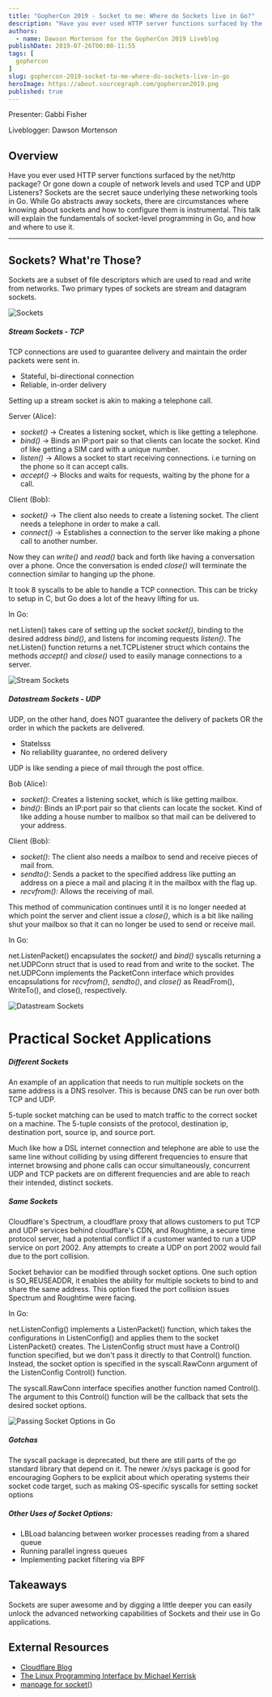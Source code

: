 ```yaml
---
title: "GopherCon 2019 - Socket to me: Where do Sockets live in Go?"
description: "Have you ever used HTTP server functions surfaced by the net/http package? Or gone down a couple of network levels and used TCP and UDP Listeners? Sockets are the secret sauce underlying these networking tools in Go. While Go abstracts away sockets, there are circumstances where knowing about sockets and how to configure them is instrumental. This talk will explain the fundamentals of socket-level programming in Go, and how and where to use it."
authors:
  - name: Dawson Mortenson for the GopherCon 2019 Liveblog
publishDate: 2019-07-26T00:00-11:55
tags: [
  gophercon
]
slug: gophercon-2019-socket-to-me-where-do-sockets-live-in-go
heroImage: https://about.sourcegraph.com/gophercon2019.png
published: true
---
```


Presenter: Gabbi Fisher

Liveblogger: Dawson Mortenson

## Overview

Have you ever used HTTP server functions surfaced by the net/http package? Or gone down a couple of network levels and used TCP and UDP Listeners? Sockets are the secret sauce underlying these networking tools in Go. While Go abstracts away sockets, there are circumstances where knowing about sockets and how to configure them is instrumental. This talk will explain the fundamentals of socket-level programming in Go, and how and where to use it.

---

## Sockets? What're Those?

Sockets are a subset of file descriptors which are used to read and write from networks. Two primary types of sockets are stream and datagram sockets.

![Sockets](/gophercon-2019/gophercon-2019-sockets-what-are-those.png "Sockets? What're Those?")

##### Stream Sockets - TCP
TCP connections are used to guarantee delivery and maintain the order packets were sent in.
* Stateful, bi-directional connection
* Reliable, in-order delivery

Setting up a stream socket is akin to making a telephone call.

Server (Alice):
* _socket()_ -> Creates a listening socket, which is like getting a telephone.
* _bind()_ -> Binds an IP:port pair so that clients can locate the socket. Kind of like getting a SIM card with a unique number.
* _listen()_ -> Allows a socket to start receiving connections. i.e turning on the phone so it can accept calls.
* _accept()_ -> Blocks and waits for requests, waiting by the phone for a call.

Client (Bob):
* _socket()_ -> The client also needs to create a listening socket. The client needs a telephone in order to make a call.
* _connect()_ -> Establishes a connection to the server like making a phone call to another number.  

Now they can _write()_ and _read()_ back and forth like having a conversation over a phone.
Once the conversation is ended _close()_ will terminate the connection similar to hanging up the phone.

It took 8 syscalls to be able to handle a TCP connection. This can be tricky to setup in C, but Go does a lot of the heavy lifting for us.

In Go:

net.Listen() takes care of setting up the socket _socket()_, binding to the desired address _bind()_, and listens for incoming requests _listen()_. The net.Listen() function returns a net.TCPListener struct which contains the methods _accept()_ and _close()_ used to easily manage connections to a server.

![Stream Sockets](/gophercon-2019/gophercon-2019-stream-socket-diagram.png "Stream Sockets is like making a phone call")

##### Datastream Sockets - UDP
UDP, on the other hand, does NOT guarantee the delivery of packets OR the order in which the packets are delivered.
* Statelsss 
* No reliability guarantee, no ordered delivery

UDP is like sending a piece of mail through the post office.

Bob (Alice):
* _socket()_: Creates a listening socket, which is like getting mailbox.
* _bind()_: Binds an IP:port pair so that clients can locate the socket. Kind of like adding a house number to mailbox so that mail can be delivered to your address.

Client (Bob):
* _socket()_: The client also needs a mailbox to send and receive pieces of mail from.
* _sendto()_: Sends a packet to the specified address like putting an address on a piece a mail and placing it in the mailbox with the flag up.
* _recvfrom()_: Allows the receiving of mail.

This method of communication continues until it is no longer needed at which point the server and client issue a _close()_, which is a bit like nailing shut your mailbox so that it can no longer be used to send or receive mail.

In Go:

net.ListenPacket() encapsulates the _socket()_ and _bind()_ syscalls returning a net.UDPConn struct that is used to read from and write to the socket. The net.UDPConn implements the PacketConn interface which provides encapsulations for _recvfrom()_, _sendto()_, and _close()_ as ReadFrom(), WriteTo(), and close(), respectively. 

![Datastream Sockets](/gophercon-2019/gophercon-2019-datastream-diagram.png "Datastream communication is like communicating through postal mail")

# Practical Socket Applications
##### Different Sockets
An example of an application that needs to run multiple sockets on the same address is a DNS resolver. This is because DNS can be run over both TCP and UDP. 

5-tuple socket matching can be used to match traffic to the correct socket on a machine. The 5-tuple consists of the protocol, destination ip, destination port, source ip, and source port. 

Much like how a DSL internet connection and telephone are able to use the same line without colliding by using different frequencies to ensure that internet browsing and phone calls can occur simultaneously, concurrent UDP and TCP packets are on different frequencies and are able to reach their intended, distinct sockets.

##### Same Sockets
Cloudflare's Spectrum, a cloudflare proxy that allows customers to put TCP and UDP services behind cloudflare's CDN, and Roughtime, a secure time protocol server, had a potential conflict if a customer wanted to run a UDP service on port 2002. Any attempts to create a UDP on port 2002 would fail due to the port collision. 

Socket behavior can be modified through socket options. One such option is SO_REUSEADDR, it enables the ability for multiple sockets to bind to and share the same address. This option fixed the port collision issues Spectrum and Roughtime were facing.

In Go:

net.ListenConfig() implements a ListenPacket() function, which takes the configurations in ListenConfig() and applies them to the socket ListenPacket() creates. The ListenConfig struct must have a Control() function specified, but we don't pass it directly to that Control() function. Instead, the socket option is specified in the syscall.RawConn argument of the ListenConfig Control() function.

The syscall.RawConn interface specifies another function named Control(). The argument to this Control() function will be the callback that sets the desired socket options.

![Passing Socket Options in Go](/gophercon-2019/gophercon-2019-passing-socket-options-in-go.png)

##### Gotchas
The syscall package is deprecated, but there are still parts of the go standard library that depend on it. The newer /x/sys package is good for encouraging Gophers to be explicit about which operating systems their socket code target, such as making OS-specific syscalls for setting socket options

##### Other Uses of Socket Options:
* LBLoad balancing between worker processes reading from a shared queue
* Running parallel ingress queues
* Implementing packet filtering via BPF 

## Takeaways
Sockets are super awesome and by digging a little deeper you can easily unlock the advanced networking capabilities of Sockets and their use in Go applications.

## External Resources
* [Cloudflare Blog](https://blog.cloudflare.com/)
* [The Linux Programming Interface by Michael Kerrisk](https://en.wikipedia.org/wiki/The_Linux_Programming_Interface)
* [manpage for socket()](http://man7.org/linux/man-pages/man7/socket.7.html)